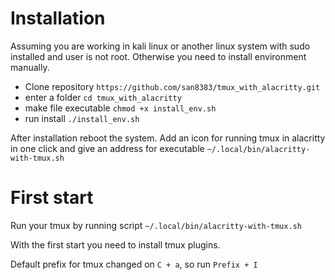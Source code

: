 # Installation
Assuming you are working in kali linux or another linux system with sudo installed and user is not root. Otherwise you need to install environment manually.

- Clone repository
`https://github.com/san8383/tmux_with_alacritty.git`
- enter a folder
`cd tmux_with_alacritty`
- make file executable
`chmod +x install_env.sh`
- run install
`./install_env.sh`

After installation reboot the system. Add an icon for running tmux in alacritty in one click and give an address for executable `~/.local/bin/alacritty-with-tmux.sh`
# First start
Run your tmux by running script `~/.local/bin/alacritty-with-tmux.sh`

With the first start you need to install tmux plugins.

Default prefix for tmux changed on `C + a`, so run `Prefix + I`
